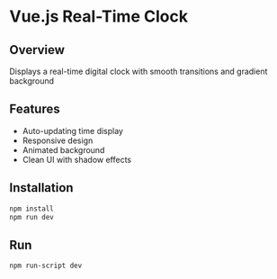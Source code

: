 # Vue.js Real-Time Clock

## Overview
Displays a real-time digital clock with smooth transitions and gradient background

## Features
- Auto-updating time display
- Responsive design
- Animated background
- Clean UI with shadow effects

## Installation
```bash
npm install
npm run dev
```

## Run
```bash
npm run-script dev 
```
